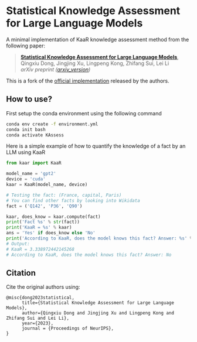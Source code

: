 # Statistical Knowledge Assessment for Large Language Models
A minimal implementation of KaaR knowledge assessment method from the following paper:

> [**Statistical Knowledge Assessment for Large Language Models**](https://arxiv.org/abs/2305.10519),            
> Qingxiu Dong, Jingjing Xu, Lingpeng Kong, Zhifang Sui, Lei Li   
> *arXiv preprint ([arxiv_version](https://arxiv.org/abs/2305.10519))*   

This is a fork of the [official implementation](https://github.com/dqxiu/KAssess) released by the authors.

## How to use?

First setup the conda environment using the following command

```bash
conda env create -f environment.yml
conda init bash
conda activate KAssess
```

Here is a simple example of how to quantify the knowledge of a fact by an LLM using KaaR
```python
from kaar import KaaR

model_name = 'gpt2'
device = 'cuda'
kaar = KaaR(model_name, device)

# Testing the fact: (France, capital, Paris)
# You can find other facts by looking into Wikidata
fact = ('Q142', 'P36', 'Q90')

kaar, does_know = kaar.compute(fact)
print('Fact %s' % str(fact))
print('KaaR = %s' % kaar)
ans = 'Yes' if does_know else 'No'
print('According to KaaR, does the model knows this fact? Answer: %s' % ans)
# Output:
# KaaR = 3.338972442145268
# According to KaaR, does the model knows this fact? Answer: No
```

## Citation
Cite the original authors using:
```
@misc{dong2023statistical,
      title={Statistical Knowledge Assessment for Large Language Models}, 
      author={Qingxiu Dong and Jingjing Xu and Lingpeng Kong and Zhifang Sui and Lei Li},
      year={2023},
      journal = {Proceedings of NeurIPS},
}
```



